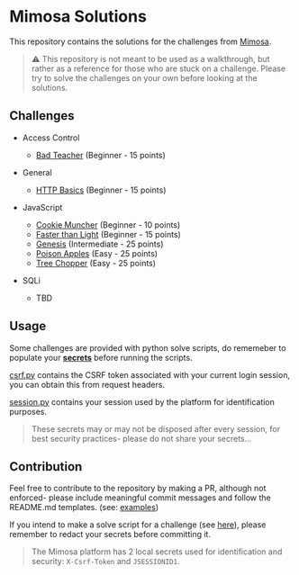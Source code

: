 # Mimosa Solutions
This repository contains the solutions for the challenges from [Mimosa](https://github.com/OWASP/mimosa).

> ⚠️ This repository is not meant to be used as a walkthrough, but rather as a reference for those who are stuck on a challenge. Please try to solve the challenges on your own before looking at the solutions.

## Challenges
- Access Control
    - [Bad Teacher](./Access%20Control/Bad%20Teacher/) (Beginner - 15 points)
- General
    - [HTTP Basics](./General/HTTP%20Basics/) (Beginner - 15 points)
- JavaScript
    - [Cookie Muncher](./JavaScript/Cookie%20Muncher/) (Beginner - 10 points)
    - [Faster than Light](./JavaScript/Faster%20than%20Light/) (Beginner - 15 points)
    - [Genesis](./JavaScript/Genesis/) (Intermediate - 25 points)
    - [Poison Apples](./JavaScript/Poison%20Apples/) (Easy - 25 points)
    - [Tree Chopper](./JavaScript/Tree%20Chopper/) (Easy - 25 points)

- SQLi
    - TBD

## Usage
Some challenges are provided with python solve scripts, do rememeber to populate your [**secrets**](./Secrets/) before running the scripts.

[csrf.py](./Secrets/csrf.py) contains the CSRF token associated with your current login session, you can obtain this from request headers.

[session.py](./Secrets/session.py) contains your session used by the platform for identification purposes.

> These secrets may or may not be disposed after every session, for best security practices- please do not share your secrets...

## Contribution
Feel free to contribute to the repository by making a PR, although not enforced- please include meaningful commit messages and follow the README.md templates. (see: [examples](./Access%20Control/Bad%20Teacher/README.md))

If you intend to make a solve script for a challenge (see [here](./Access%20Control/Bad%20Teacher/solve.py)), please remember to redact your secrets before committing it.
> The Mimosa platform has 2 local secrets used for identification and security: `X-Csrf-Token` and `JSESSIONID1`. 